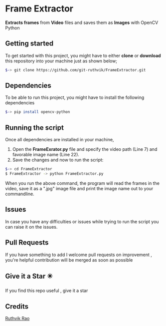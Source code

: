 # Frame Extractor
**Extracts frames** from **Video** files and saves them as **Images** with OpenCV Python


Getting started 
------------------
To get started with this project, you might have to either **clone** or **download** this repository into your machine just as shown below;

```bash
$-> git clone https://github.com/git-ruthvik/FrameExtractor.git
```

Dependencies
------------
To be able to run this project, you might have to install the following dependencies

```bash
$-> pip install opencv-python
```

Running the script
------------------

Once all dependencies are installed in your machine, 
1) Open the **FrameExrator.py** file and specify the video path (Line 7) and favorable image name (Line 22).
2) Save the changes and now to run the script: 

```bash
$-> cd FrameExtractor 
$ FrameExtractor -> python FrameExtractor.py
```

When you run the above command, the program will read the frames in the video, save it as a ".jpg" image file and print the image name out to your commandline.

Issues 
-----------

In case you have any difficulties or issues while trying to run the script
you can raise it on the issues. 

Pull Requests
----------------

If you have something to add I welcome pull requests on improvement , you're helpful contribution will be merged as soon as possible 

Give it a Star ✴️
--------------------
If you find this repo useful , give it a star

Credits
-----------
[Ruthvik Rao](github.com/git-ruthvik)
